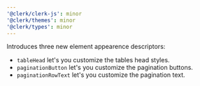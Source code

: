 ```yaml
---
'@clerk/clerk-js': minor
'@clerk/themes': minor
'@clerk/types': minor
---
```


Introduces three new element appearence descriptors:

- `tableHead` let's you customize the tables head styles.
- `paginationButton` let's you customize the pagination buttons.
- `paginationRowText` let's you customize the pagination text.
